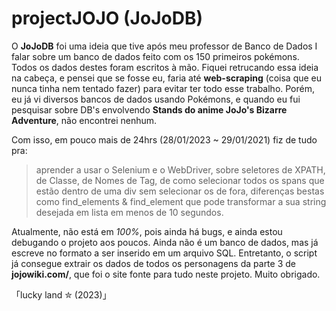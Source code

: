 # projectJOJO (JoJoDB)
O **JoJoDB** foi uma ideia que tive após meu professor de Banco de Dados I falar sobre um banco de dados feito com os 150 primeiros pokémons. Todos os dados destes foram escritos à mão. Fiquei retrucando essa ideia na cabeça, e pensei que se fosse eu, faria até **web-scraping** (coisa que eu nunca tinha nem tentado fazer) para evitar ter todo esse trabalho. Porém, eu já vi diversos bancos de dados usando Pokémons, e quando eu fui pesquisar sobre DB's envolvendo **Stands do anime JoJo's Bizarre Adventure**, não encontrei nenhum.

Com isso, em pouco mais de 24hrs (28/01/2023 ~ 29/01/2021) fiz de tudo pra:
> aprender a usar o Selenium e o WebDriver, sobre seletores de XPATH, de Classe, de Nomes de Tag, de como selecionar todos os spans que estão dentro de uma div sem selecionar os de fora, diferenças bestas como find_elements & find_element que pode transformar a sua string desejada em lista em menos de 10 segundos.

Atualmente, não está em *100%*, pois ainda há bugs, e ainda estou debugando o projeto aos poucos. Ainda não é um banco de dados, mas já escreve no formato a ser inserido em um arquivo SQL. Entretanto, o script já consegue extrair os dados de todos os personagens da parte 3 de **jojowiki.com/**, que foi o site fonte para tudo neste projeto. Muito obrigado.

「lucky land ✮ (2023)」


